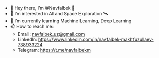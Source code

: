 - 👋 Hey there, I’m @Navfalbek 🚀
- 👀 I’m interested in AI and Space Exploration 🛰
- 🌱 I’m currently learning Machine Learning, Deep Learning
- 📫 How to reach me:
   - Email: navfalbek.uz@gmail.com
   - LinkedIn: https://www.linkedin.com/in/navfalbek-makhfuzullaev-738933224
   - Telegram: https://t.me/navfalbekm
